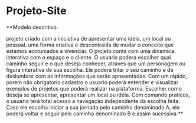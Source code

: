 # Projeto-Site

**Modelo descritivo.

projeto criado com a iniciativa de apresentar uma ideia, um local ou pessoal.
uma forma criativa e descontraida de mudar o conceito que estamos acotumados a vivenciar.
O projeto conta com uma dinamica interativa com o espaço e o cliente.
O usuario podera escolher qual caminho seguir e o que deseja conhecer, através que um personagem ou figura interativa de sua escolha. Ele poderá trilar o seu caminho e de deslumbrar com as informações que serão apresentadas.
Com um rápido, porem não obrigatorio cadastro o usuario poderá entender e visualizar exemplos de projetos que poderá realizar na plataforma. 
Escolher como deseja se apresentar, apresentar um local ou idéia.
Com comando praticos, o usuario terá total acesso a navegação independente da escolha feita. Caso ele escolha iniciar a sua jornada pelo caminho denominado A, ele poderá voltar e seguir pelo caminho denominado B e assim sucessiva.**
